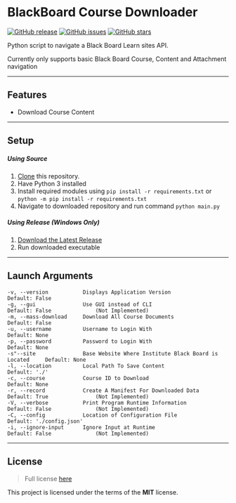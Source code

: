 BlackBoard Course Downloader
=======
[![GitHub release](https://img.shields.io/github/release/TimEnglart/BlackBoard-Course-Downloader.svg?label=Latest%20Release)](https://github.com/TimEnglart/BlackBoard-Course-Downloader/releases)
[![GitHub issues](https://img.shields.io/github/issues/TimEnglart/BlackBoard-Course-Downloader.svg?label=Issues)](https://github.com/TimEnglart/BlackBoard-Course-Downloader/issues)
[![GitHub stars](https://img.shields.io/github/stars/TimEnglart/BlackBoard-Course-Downloader.svg?color=Gold&label=Stars)](https://github.com/TimEnglart/BlackBoard-Course-Downloader/stargazers)

Python script to navigate a Black Board Learn sites API.

Currently only supports basic Black Board Course, Content and Attachment navigation

---

## Features
- Download Course Content

---

## Setup
##### Using Source
1. [Clone](https://github.com/TimEnglart/CloudFlareDDNS.git) this repository.
2. Have Python 3 installed
3. Install required modules using `pip install -r requirements.txt` or `python -m pip install -r requirements.txt`
4. Navigate to downloaded repository and run command `python main.py`
##### Using Release (Windows Only)
1. [Download the Latest Release](https://github.com/TimEnglart/BlackBoard-Course-Downloader/releases)
2. Run downloaded executable
---

## Launch Arguments
```
-v, --version           Displays Application Version                            Default: False          
-g, --gui               Use GUI instead of CLI                                  Default: False              (Not Implemented)
-m, --mass-download     Download All Course Documents                           Default: False
-u, --username          Username to Login With                                  Default: None
-p, --password          Password to Login With                                  Default: None
-s"--site               Base Website Where Institute Black Board is Located     Default: None
-l, --location          Local Path To Save Content                              Default: './'
-c, --course            Course ID to Download                                   Default: None
-r, --record            Create A Manifest For Downloaded Data                   Default: True               (Not Implemented)
-V, --verbose           Print Program Runtime Information                       Default: False              (Not Implemented)
-C, --config            Location of Configuration File                          Default: './config.json'    
-i, --ignore-input      Ignore Input at Runtime                                 Default: False              (Not Implemented)
```

---

## License
>Full license [here](https://github.com/TimEnglart/BlackBoard-Course-Downloader/blob/master/LICENSE)

This project is licensed under the terms of the **MIT** license.